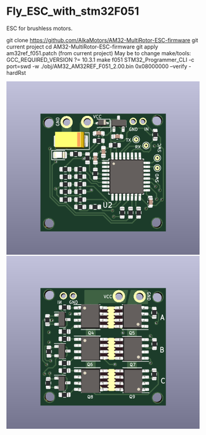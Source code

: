 # Fly_ESC_with_stm32F051
ESC for brushless motors.

git clone https://github.com/AlkaMotors/AM32-MultiRotor-ESC-firmware
git current project
cd AM32-MultiRotor-ESC-firmware
git apply am32ref_f051.patch (from current project)
May be to change make/tools: GCC_REQUIRED_VERSION ?= 10.3.1
make f051
STM32_Programmer_CLI -c port=swd -w ./obj/AM32_AM32REF_F051_2.00.bin 0x08000000 –verify -hardRst

![Image alt](https://github.com/fademike/Fly_ESC_with_stm32F051/raw/master//ESC_f051_top.png)
![Image alt](https://github.com/fademike/Fly_ESC_with_stm32F051/raw/master//ESC_f051_bottom.png)



